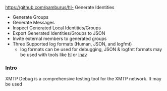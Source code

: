 https://github.com/pamburus/hl- Generate Identities
- Generate Groups
- Generate Messages
- Inspect Generated Local Identities/Groups
- Export Generated Identities/Groups to JSON
- Invite external members to generated groups
- Three Supported log formats (Human, JSON, and logfmt)
  - log formats can be used for debugging, JSON & logfmt formats may be used
    with tools like [hl](https://github.com/pamburus/hl) or
    [lnav](https://lnav.org/)

### Intro

XMTP Debug is a comprehensive testing tool for the XMTP network. It may be used